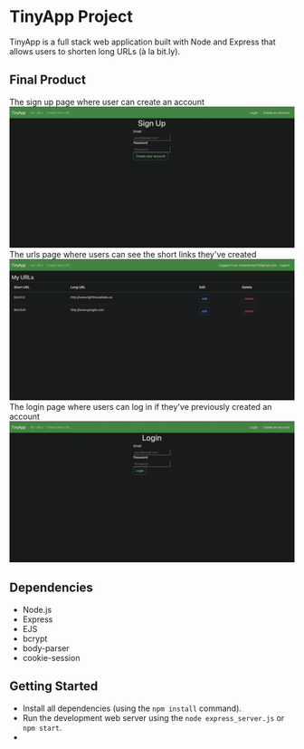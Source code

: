 # TinyApp Project

TinyApp is a full stack web application built with Node and Express that allows users to shorten long URLs (à la bit.ly).

## Final Product
The sign up page where user can create an account
!["sign up page"](https://github.com/Baila3/tinyapp/blob/main/docs/Screen%20Shot%202022-04-23%20at%204.16.36%20PM.png)
The urls page where users can see the short links they've created
!["urls page"](https://github.com/Baila3/tinyapp/blob/main/docs/Screen%20Shot%202022-04-23%20at%204.15.58%20PM.png)
The login page where users can log in if they've previously created an account
!["login page"](https://github.com/Baila3/tinyapp/blob/main/docs/Screen%20Shot%202022-04-23%20at%204.16.46%20PM.png)
## Dependencies

- Node.js
- Express
- EJS
- bcrypt
- body-parser
- cookie-session


## Getting Started

- Install all dependencies (using the `npm install` command).
- Run the development web server using the `node express_server.js` or `npm start`.
- 
